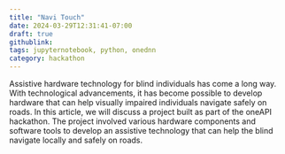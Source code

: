 ```yaml
---
title: "Navi Touch"
date: 2024-03-29T12:31:41-07:00
draft: true
githublink:
tags: jupyternotebook, python, onednn
category: hackathon
---
```


Assistive hardware technology for blind individuals has come a long way. With technological advancements, it has become possible to develop hardware that can help visually impaired individuals navigate safely on roads. In this article, we will discuss a project built as part of the oneAPI hackathon. The project involved various hardware components and software tools to develop an assistive technology that can help the blind navigate locally and safely on roads.
